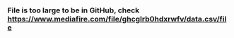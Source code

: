 ### File is too large to be in GitHub, check https://www.mediafire.com/file/ghcglrb0hdxrwfv/data.csv/file 
